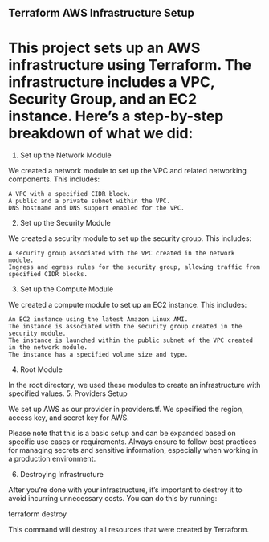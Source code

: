 ## Terraform AWS Infrastructure Setup

# This project sets up an AWS infrastructure using Terraform. The infrastructure includes a VPC, Security Group, and an EC2 instance. Here’s a step-by-step breakdown of what we did:

1. Set up the Network Module

We created a network module to set up the VPC and related networking components. This includes:

    A VPC with a specified CIDR block.
    A public and a private subnet within the VPC.
    DNS hostname and DNS support enabled for the VPC.

2. Set up the Security Module

We created a security module to set up the security group. This includes:

    A security group associated with the VPC created in the network module.
    Ingress and egress rules for the security group, allowing traffic from specified CIDR blocks.

3. Set up the Compute Module

We created a compute module to set up an EC2 instance. This includes:

    An EC2 instance using the latest Amazon Linux AMI.
    The instance is associated with the security group created in the security module.
    The instance is launched within the public subnet of the VPC created in the network module.
    The instance has a specified volume size and type.

4. Root Module

In the root directory, we used these modules to create an infrastructure with specified values.
5. Providers Setup

We set up AWS as our provider in providers.tf. We specified the region, access key, and secret key for AWS.

Please note that this is a basic setup and can be expanded based on specific use cases or requirements. Always ensure to follow best practices for managing secrets and sensitive information, especially when working in a production environment.

6. Destroying Infrastructure

After you’re done with your infrastructure, it’s important to destroy it to avoid incurring unnecessary costs. You can do this by running:

terraform destroy

This command will destroy all resources that were created by Terraform.

